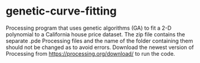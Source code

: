 # genetic-curve-fitting
Processing program that uses genetic algorithms (GA) to fit a 2-D polynomial to a California house price dataset. 
The zip file contains the separate .pde Processing files and the name of the folder containing them should not be changed as to avoid errors. 
Download the newest version of Processing from https://processing.org/download/ to run the code.
